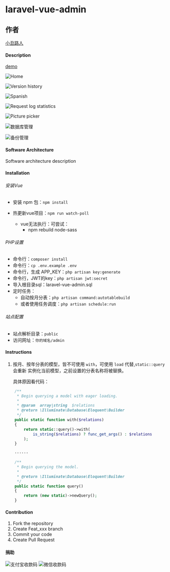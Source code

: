 # laravel-vue-admin

## 作者
[小丑路人](https://www.cnpscy.com)

#### Description

[demo](http://laravel-vue-admin.cnpscy.com/admin)

![Home](public/demo/home.png)

![Version history](public/demo/版本历史记录.png)

![Spanish](public/demo/西班牙语.png)

![Request log statistics](public/demo/请求日志统计.png)

![Picture picker](public/demo/图片选择器.png)

![数据库管理](public/demo/数据库管理.png)

![备份管理](public/demo/备份管理.png)

#### Software Architecture
Software architecture description

#### Installation

###### 安装Vue
* 安装 npm 包：`npm install`
* 热更新vue项目：`npm run watch-poll`

    - vue无法执行：可尝试：
        - npm rebuild node-sass
    
###### PHP设置
* 命令行：`composer install`
* 命令行：`cp .env.example .env`
* 命令行，生成 APP_KEY：`php artisan key:generate`
* 命令行，JWT的key：`php artisan jwt:secret`
* 导入根目录sql：laravel-vue-admin.sql
* 定时任务：
    - 自动按月分表：`php artisan command:autotablebuild`
    - 或者使用任务调度：`php artisan schedule:run`

###### 站点配置

- 站点解析目录：`public`
- 访问网址：`你的域名/admin`

#### Instructions

1.  按月、按年分表的模型，皆不可使用 `with`，可使用 `load` 代替,`static::query` 会重新 实例化当前模型，之前设置的分表名称将被替换。
    
    具体原因看代码：
```php
    /**
     * Begin querying a model with eager loading.
     *
     * @param  array|string  $relations
     * @return \Illuminate\Database\Eloquent\Builder
     */
    public static function with($relations)
    {
        return static::query()->with(
            is_string($relations) ? func_get_args() : $relations
        );
    }

    ······

    /**
     * Begin querying the model.
     *
     * @return \Illuminate\Database\Eloquent\Builder
     */
    public static function query()
    {
        return (new static)->newQuery();
    }
```

#### Contribution

1.  Fork the repository
2.  Create Feat_xxx branch
3.  Commit your code
4.  Create Pull Request

#### 捐助

![支付宝收款码](https://images.gitee.com/uploads/images/2020/1112/091130_811b3a6c_790553.jpeg "alipay-400.jpg")
![微信收款码](https://images.gitee.com/uploads/images/2020/1112/091305_2592a352_790553.jpeg "wechat-400-width(1).jpg")